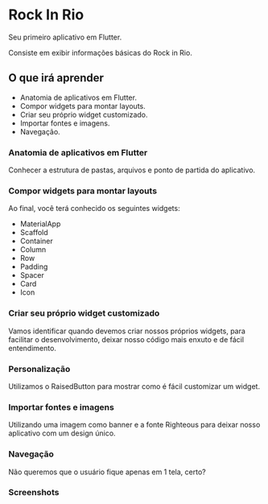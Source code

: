 # Rock In Rio

Seu primeiro aplicativo em Flutter.

Consiste em exibir informações básicas do Rock in Rio.

## O que irá aprender

- Anatomia de aplicativos em Flutter.
- Compor widgets para montar layouts.
- Criar seu próprio widget customizado.
- Importar fontes e imagens.
- Navegação.

### Anatomia de aplicativos em Flutter

Conhecer a estrutura de pastas, arquivos e ponto de partida do aplicativo.

### Compor widgets para montar layouts

Ao final, você terá conhecido os seguintes widgets:

- MaterialApp
- Scaffold
- Container
- Column
- Row
- Padding
- Spacer
- Card
- Icon

### Criar seu próprio widget customizado

Vamos identificar quando devemos criar nossos próprios widgets, para facilitar o desenvolvimento, deixar nosso código mais enxuto e de fácil entendimento.

### Personalização

Utilizamos o RaisedButton para mostrar como é fácil customizar um widget.

### Importar fontes e imagens

Utilizando uma imagem como banner e a fonte Righteous para deixar nosso aplicativo com um design único.

### Navegação

Não queremos que o usuário fique apenas em 1 tela, certo?

### Screenshots